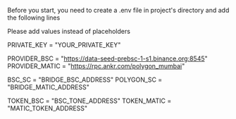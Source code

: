 Before you start, you need to create a .env file
in project's directory and add the following lines

Please add values instead of placeholders

PRIVATE_KEY = "YOUR_PRIVATE_KEY"

PROVIDER_BSC = "https://data-seed-prebsc-1-s1.binance.org:8545"
PROVIDER_MATIC = "https://rpc.ankr.com/polygon_mumbai"

BSC_SC = "BRIDGE_BSC_ADDRESS"
POLYGON_SC = "BRIDGE_MATIC_ADDRESS"

TOKEN_BSC = "BSC_TONE_ADDRESS"
TOKEN_MATIC = "MATIC_TOKEN_ADDRESS"
